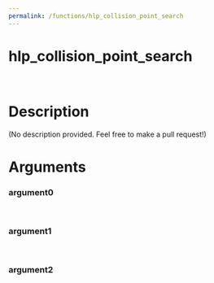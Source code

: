 ```yaml
---
permalink: /functions/hlp_collision_point_search
---
```

# hlp_collision_point_search  
&nbsp;  
# Description  
(No description provided. Feel free to make a pull request!) 
&nbsp;  
# Arguments
### argument0

&nbsp;    
### argument1

&nbsp;    
### argument2

&nbsp;    



